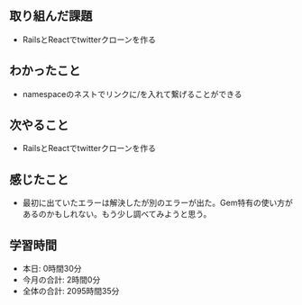 ## 取り組んだ課題
- RailsとReactでtwitterクローンを作る
## わかったこと
- namespaceのネストでリンクに/を入れて繋げることができる
## 次やること
- RailsとReactでtwitterクローンを作る
## 感じたこと
- 最初に出ていたエラーは解決したが別のエラーが出た。Gem特有の使い方があるのかもしれない。もう少し調べてみようと思う。
## 学習時間
- 本日: 0時間30分
- 今月の合計: 2時間0分
- 全体の合計: 2095時間35分
